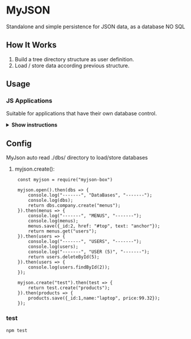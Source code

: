 # MyJSON

Standalone and simple persistence for JSON data, as a database NO SQL

## How It Works

1. Build a tree directory structure as user definition.
2. Load / store data according previous structure.

## Usage

### JS Applications

Suitable for applications that have their own database control.

<details><summary><b>Show instructions</b></summary>

1. Install by npm:

    ```sh
    $ npm install myjson-box
    ```

</details>

## Config

MyJson auto read ./dbs/ directory to load/store databases

1. myjson.create():

   ```
    const myjson = require("myjson-box")

    myjson.open().then(dbs => {
        console.log("-------", "DataBases", "-------");
        console.log(dbs);
        return dbs.company.create("menus");
    }).then(menus => {
        console.log("-------", "MENUS", "-------");
        console.log(menus);
        menus.save({_id:2, href: "#top", text: "anchor"});
        return menus.get("users");
    }).then(users => {
        console.log("-------", "USERS", "-------");
        console.log(users);
        console.log("-------", "USER (5)", "-------");
        return users.deleteById(5);
    }).then(users => {
        console.log(users.findById(2));
    });

    myjson.create("test").then(test => {
        return test.create("products");
    }).then(products => {
        products.save({_id:1,name:"laptop", price:99.32});
    });
   ```

### test

```
npm test
```